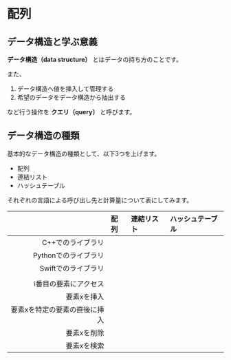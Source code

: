 # 配列

## データ構造と学ぶ意義

**データ構造（data structure）** とはデータの持ち方のことです。

また、

1. データ構造へ値を挿入して管理する
2. 希望のデータをデータ構造から抽出する

など行う操作を **クエリ（query）** と呼びます。

## データ構造の種類

基本的なデータ構造の種類として、以下3つを上げます。

- 配列
- 連結リスト
- ハッシュテーブル

それぞれの言語による呼び出し先と計算量について表にしてみます。

| |配列|連結リスト|ハッシュテーブル|
|---:|:---|:---|:---|
|C++でのライブラリ||||
|Pythonでのライブラリ||||
|Swiftでのライブラリ||||
|||||
|i番目の要素にアクセス||||
|要素xを挿入||||
|要素xを特定の要素の直後に挿入||||
|要素xを削除||||
|要素xを検索||||


